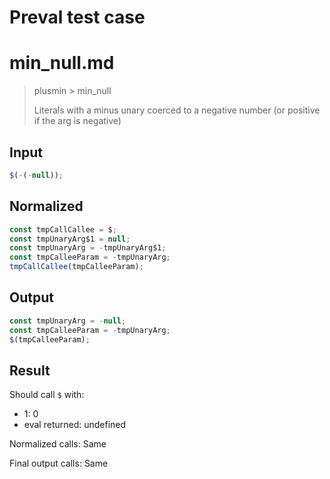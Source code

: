 # Preval test case

# min_null.md

> plusmin > min_null
>
> Literals with a minus unary coerced to a negative number (or positive if the arg is negative)

## Input

`````js filename=intro
$(-(-null));
`````

## Normalized

`````js filename=intro
const tmpCallCallee = $;
const tmpUnaryArg$1 = null;
const tmpUnaryArg = -tmpUnaryArg$1;
const tmpCalleeParam = -tmpUnaryArg;
tmpCallCallee(tmpCalleeParam);
`````

## Output

`````js filename=intro
const tmpUnaryArg = -null;
const tmpCalleeParam = -tmpUnaryArg;
$(tmpCalleeParam);
`````

## Result

Should call `$` with:
 - 1: 0
 - eval returned: undefined

Normalized calls: Same

Final output calls: Same
